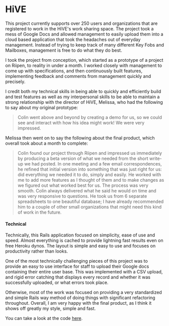 # HiVE
This project currently supports over 250 users and organizations that are registered to work in the HiVE's work sharing space. The project took a mess of Google Docs and allowed management to easily upload them into a cloud based application that took the headaches out of everyday management. Instead of trying to keep track of many different Key Fobs and Mailboxes, management is free to do what they do best.

I took the project from conception, which started as a prototype of a project on Riipen, to reality in under a month. I worked closely with management to come up with specifications, and then continuously built features, implementing feedback and comments from management quickly and precisely.

I credit both my technical skills in being able to quickly and efficiently build and test features as well as my interpersonal skills to be able to maintain a strong relationship with the director of HiVE, Melissa, who had the following to say about my original prototype:

> Colin went above and beyond by creating a demo for us, so we could see and interact with how his idea might work! We were very impressed.

Melissa then went on to say the following about the final product, which overall took about a month to complete:

> Colin found our project through Riipen and impressed us immediately by producing a beta version of what we needed from the short write-up we had posted. In one meeting and a few email correspondences, he refined that initial version into something that was just right for us: did everything we needed it to do, simply and easily. He worked with me to add more features as I thought of them and to make changes as we figured out what worked best for us. The process was very smooth. Colin always delivered what he said he would on time and was very responsive to questions. He took us from 6 separate spreadsheets to one beautiful database; I have already recommended him to a couple of other small organizations that might need this kind of work in the future.

#### Technical
Technically, this Rails application focused on simplicity, ease of use and speed. Almost everything is cached to provide lightning fast results even on free Heroku dynos. The layout is simple and easy to use and focuses on productivity rather than looks.

One of the most technically challenging pieces of this project was to provide an easy to use interface for staff to upload their Google docs containing their entire user base. This was implemented with a CSV upload, and rigid error catching that displays every record and whether it was successfully uploaded, or what errors took place.

Otherwise, most of the work was focused on providing a very standardized and simple Rails way method of doing things with significant refactoring throughout. Overall, I am very happy with the final product, as I think it shows off greatly my style, simple and fast.

You can take a look at the code [here](https://github.com/ColDog/hive).
